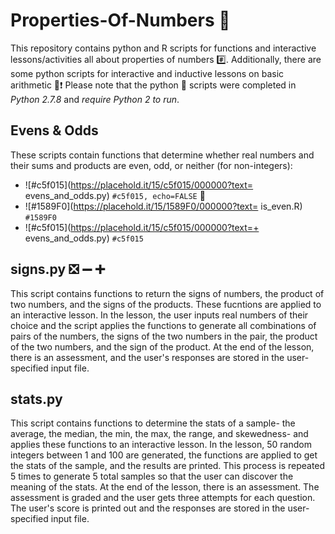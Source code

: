 # Properties-Of-Numbers :1234:

This repository contains python and R scripts for functions and interactive lessons/activities all about properties of numbers :hash:. Additionally, there are some python scripts for interactive and inductive lessons on basic arithmetic :100::heavy_exclamation_mark: Please note that the python :snake: scripts were completed in *Python 2.7.8* and *require Python 2 to run*.

 ## Evens & Odds
 
These scripts contain functions that determine whether real numbers and their sums and products are even, odd, or neither (for non-integers):
- ![#c5f015](https://placehold.it/15/c5f015/000000?text= evens_and_odds.py) `#c5f015, echo=FALSE` :snake:
- ![#1589F0](https://placehold.it/15/1589F0/000000?text= is_even.R) `#1589F0` 
- ![#c5f015](https://placehold.it/15/c5f015/000000?text=+ evens_and_odds.py) `#c5f015`




## signs.py :negative_squared_cross_mark: :heavy_minus_sign: :heavy_plus_sign: 
 
This script contains functions to return the signs of numbers, the product of two numbers, and the signs of the products. These fucntions are applied to an interactive lesson. In the lesson, the user inputs real numbers of their choice and the script applies the functions to generate all combinations of pairs of the numbers, the signs of the two numbers in the pair, the product of the two numbers, and the sign of the product. At the end of the lesson, there is an assessment, and the user's responses are stored in the user-specified input file. 
 
 ## stats.py

This script contains functions to determine the stats of a sample- the average, the median, the min, the max, the range, and skewedness- and applies these functions to an interactive lesson. In the lesson, 50 random integers between 1 and 100 are generated, the functions are applied to get the stats of the sample, and the results are printed. This process is repeated 5 times to generate 5 total samples so that the user can discover the meaning of the stats. At the end of the lesson, there is an assessment. The assessment is graded and the user gets three attempts for each question. The user's score is printed out and the responses are stored in the user-specified input file. 
